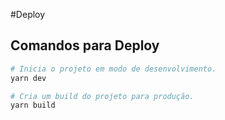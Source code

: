 #Deploy

## Comandos para Deploy
```bash
# Inicia o projeto em modo de desenvolvimento.
yarn dev

# Cria um build do projeto para produção.
yarn build
```
